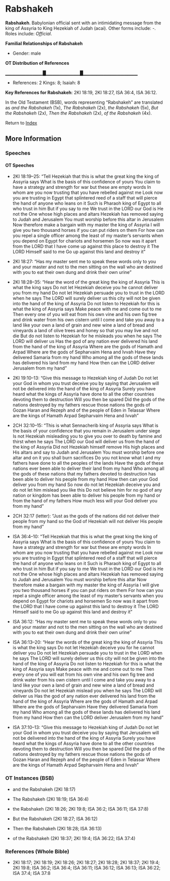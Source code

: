 # Rabshakeh
**Rabshakeh**. 
Babylonian official sent with an intimidating message from the king of Assyria to King Hezekiah of Judah (acai). 
Other forms include: 
*-*. 
Roles include: 
_Official_. 




**Familial Relationships of Rabshakeh**


* Gender: male


**OT Distribution of References**

▁▁▁▁▁▁▁▁▁▁▁█▁▁▁▁▁▁▁▁▁▁█▁▁▁▁▁▁▁▁▁▁▁▁▁▁▁▁
* References: 2 Kings: 8; Isaiah: 8



**Key References for Rabshakeh**: 
2KI 18:19, 2KI 18:27, ISA 36:4, ISA 36:12. 


In the Old Testament (BSB), words representing “Rabshakeh” are translated as 
*and the Rabshakeh* (1x), *The Rabshakeh* (2x), *the Rabshakeh* (5x), *But the Rabshakeh* (2x), *Then the Rabshakeh* (2x), *of the Rabshakeh* (4x). 




Return to [Index](00-Index.md)

## More Information

### Speeches

#### OT Speeches

* 2KI 18:19–25: “Tell Hezekiah that this is what the great king the king of Assyria says What is the basis of this confidence of yours You claim to have a strategy and strength for war but these are empty words In whom are you now trusting that you have rebelled against me Look now you are trusting in Egypt that splintered reed of a staff that will pierce the hand of anyone who leans on it Such is Pharaoh king of Egypt to all who trust in him But if you say to me We trust in the LORD our God is He not the One whose high places and altars Hezekiah has removed saying to Judah and Jerusalem You must worship before this altar in Jerusalem Now therefore make a bargain with my master the king of Assyria I will give you two thousand horses if you can put riders on them For how can you repel a single officer among the least of my master’s servants when you depend on Egypt for chariots and horsemen So now was it apart from the LORD that I have come up against this place to destroy it The LORD Himself said to me Go up against this land and destroy it”

* 2KI 18:27: “Has my master sent me to speak these words only to you and your master and not to the men sitting on the wall who are destined with you to eat their own dung and drink their own urine”

* 2KI 18:28–35: “Hear the word of the great king the king of Assyria This is what the king says Do not let Hezekiah deceive you he cannot deliver you from my hand Do not let Hezekiah persuade you to trust in the LORD when he says The LORD will surely deliver us this city will not be given into the hand of the king of Assyria Do not listen to Hezekiah for this is what the king of Assyria says Make peace with me and come out to me Then every one of you will eat from his own vine and his own fig tree and drink water from his own cistern until I come and take you away to a land like your own a land of grain and new wine a land of bread and vineyards a land of olive trees and honey so that you may live and not die But do not listen to Hezekiah for he misleads you when he says The LORD will deliver us Has the god of any nation ever delivered his land from the hand of the king of Assyria Where are the gods of Hamath and Arpad Where are the gods of Sepharvaim Hena and Ivvah Have they delivered Samaria from my hand Who among all the gods of these lands has delivered his land from my hand How then can the LORD deliver Jerusalem from my hand”

* 2KI 19:10–13: “Give this message to Hezekiah king of Judah Do not let your God in whom you trust deceive you by saying that Jerusalem will not be delivered into the hand of the king of Assyria Surely you have heard what the kings of Assyria have done to all the other countries devoting them to destruction Will you then be spared Did the gods of the nations destroyed by my fathers rescue those nations the gods of Gozan Haran and Rezeph and of the people of Eden in Telassar Where are the kings of Hamath Arpad Sepharvaim Hena and Ivvah”

* 2CH 32:10–15: “This is what Sennacherib king of Assyria says What is the basis of your confidence that you remain in Jerusalem under siege Is not Hezekiah misleading you to give you over to death by famine and thirst when he says The LORD our God will deliver us from the hand of the king of Assyria Did not Hezekiah himself remove His high places and His altars and say to Judah and Jerusalem You must worship before one altar and on it you shall burn sacrifices Do you not know what I and my fathers have done to all the peoples of the lands Have the gods of these nations ever been able to deliver their land from my hand Who among all the gods of these nations that my fathers devoted to destruction has been able to deliver his people from my hand How then can your God deliver you from my hand So now do not let Hezekiah deceive you and do not let him mislead you like this Do not believe him for no god of any nation or kingdom has been able to deliver his people from my hand or from the hand of my fathers How much less will your God deliver you from my hand”

* 2CH 32:17 (letter): “Just as the gods of the nations did not deliver their people from my hand so the God of Hezekiah will not deliver His people from my hand”

* ISA 36:4–10: “Tell Hezekiah that this is what the great king the king of Assyria says What is the basis of this confidence of yours You claim to have a strategy and strength for war but these are empty words In whom are you now trusting that you have rebelled against me Look now you are trusting in Egypt that splintered reed of a staff that will pierce the hand of anyone who leans on it Such is Pharaoh king of Egypt to all who trust in him But if you say to me We trust in the LORD our God is He not the One whose high places and altars Hezekiah has removed saying to Judah and Jerusalem You must worship before this altar Now therefore make a bargain with my master the king of Assyria I will give you two thousand horses if you can put riders on them For how can you repel a single officer among the least of my master’s servants when you depend on Egypt for chariots and horsemen So now was it apart from the LORD that I have come up against this land to destroy it The LORD Himself said to me Go up against this land and destroy it”

* ISA 36:12: “Has my master sent me to speak these words only to you and your master and not to the men sitting on the wall who are destined with you to eat their own dung and drink their own urine”

* ISA 36:13–20: “Hear the words of the great king the king of Assyria This is what the king says Do not let Hezekiah deceive you for he cannot deliver you Do not let Hezekiah persuade you to trust in the LORD when he says The LORD will surely deliver us this city will not be given into the hand of the king of Assyria Do not listen to Hezekiah for this is what the king of Assyria says Make peace with me and come out to me Then every one of you will eat from his own vine and his own fig tree and drink water from his own cistern until I come and take you away to a land like your own a land of grain and new wine a land of bread and vineyards Do not let Hezekiah mislead you when he says The LORD will deliver us Has the god of any nation ever delivered his land from the hand of the king of Assyria Where are the gods of Hamath and Arpad Where are the gods of Sepharvaim Have they delivered Samaria from my hand Who among all the gods of these lands has delivered his land from my hand How then can the LORD deliver Jerusalem from my hand”

* ISA 37:10–13: “Give this message to Hezekiah king of Judah Do not let your God in whom you trust deceive you by saying that Jerusalem will not be delivered into the hand of the king of Assyria Surely you have heard what the kings of Assyria have done to all the other countries devoting them to destruction Will you then be spared Did the gods of the nations destroyed by my fathers rescue those nations the gods of Gozan Haran and Rezeph and of the people of Eden in Telassar Where are the kings of Hamath Arpad Sepharvaim Hena and Ivvah”

### OT Instances (BSB)

* and the Rabshakeh (2KI 18:17)

* The Rabshakeh (2KI 18:19; ISA 36:4)

* the Rabshakeh (2KI 18:26; 2KI 19:8; ISA 36:2; ISA 36:11; ISA 37:8)

* But the Rabshakeh (2KI 18:27; ISA 36:12)

* Then the Rabshakeh (2KI 18:28; ISA 36:13)

* of the Rabshakeh (2KI 18:37; 2KI 19:4; ISA 36:22; ISA 37:4)



### References (Whole Bible)

* 2KI 18:17; 2KI 18:19; 2KI 18:26; 2KI 18:27; 2KI 18:28; 2KI 18:37; 2KI 19:4; 2KI 19:8; ISA 36:2; ISA 36:4; ISA 36:11; ISA 36:12; ISA 36:13; ISA 36:22; ISA 37:4; ISA 37:8



